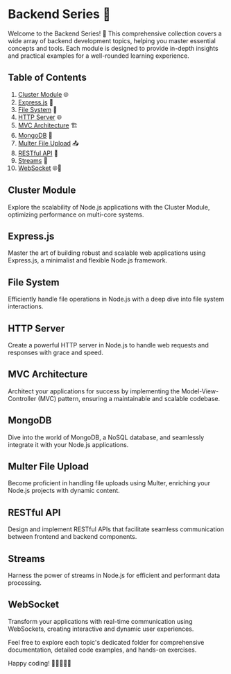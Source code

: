 # Backend Series 🚀

Welcome to the Backend Series! 🎉 This comprehensive collection covers a wide array of backend development topics, helping you master essential concepts and tools. Each module is designed to provide in-depth insights and practical examples for a well-rounded learning experience.

## Table of Contents

1. [Cluster Module](#cluster-module) 🌐
2. [Express.js](#expressjs) 🚂
3. [File System](#files-system) 📁
4. [HTTP Server](#http-server) 🌐
5. [MVC Architecture](#mvc) 🏗️
6. [MongoDB](#mongodb) 🍃
7. [Multer File Upload](#multer-file-upload) 📤
8. [RESTful API](#rest-api) 🔄
9. [Streams](#streams) 🌊
10. [WebSocket](#web-socket) 🌐💬

## Cluster Module

Explore the scalability of Node.js applications with the Cluster Module, optimizing performance on multi-core systems.

## Express.js

Master the art of building robust and scalable web applications using Express.js, a minimalist and flexible Node.js framework.

## File System

Efficiently handle file operations in Node.js with a deep dive into file system interactions.

## HTTP Server

Create a powerful HTTP server in Node.js to handle web requests and responses with grace and speed.

## MVC Architecture

Architect your applications for success by implementing the Model-View-Controller (MVC) pattern, ensuring a maintainable and scalable codebase.

## MongoDB

Dive into the world of MongoDB, a NoSQL database, and seamlessly integrate it with your Node.js applications.

## Multer File Upload

Become proficient in handling file uploads using Multer, enriching your Node.js projects with dynamic content.

## RESTful API

Design and implement RESTful APIs that facilitate seamless communication between frontend and backend components.

## Streams

Harness the power of streams in Node.js for efficient and performant data processing.

## WebSocket

Transform your applications with real-time communication using WebSockets, creating interactive and dynamic user experiences.

Feel free to explore each topic's dedicated folder for comprehensive documentation, detailed code examples, and hands-on exercises.

Happy coding! 🚀👩‍💻👨‍💻

